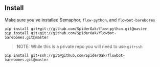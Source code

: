 ## Install
Make sure you've installed Semaphor, `flow-python`, and `flowbot-barebores`
```
pip install git+git://github.com/SpiderOak/flow-python.git@master
pip install git+git://github.com/SpiderOak/flowbot-barebones.git@master
```

> NOTE: While this is a private repo you will need to use `git+ssh`
```
pip install git+ssh://git@github.com/SpiderOak/flowbot-barebones.git@master
```